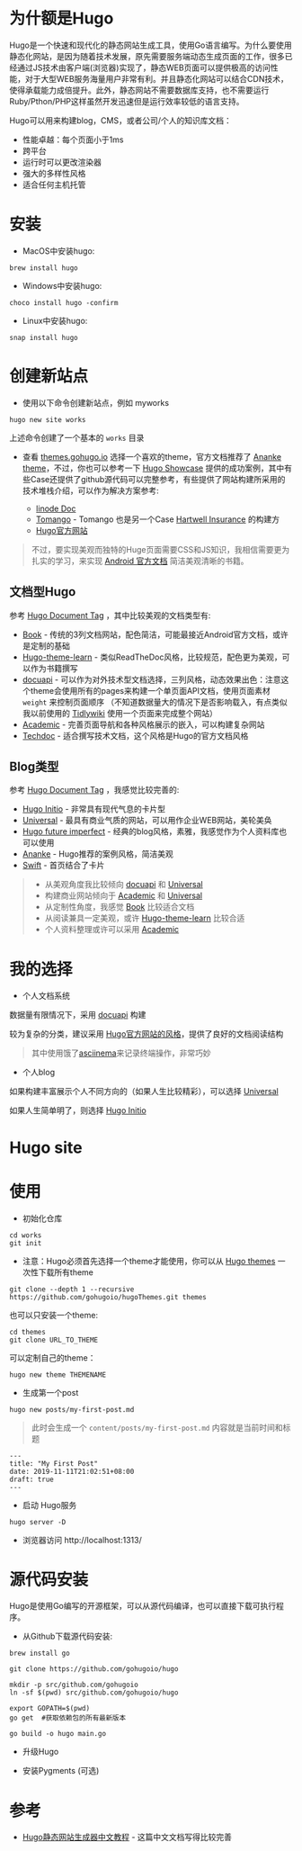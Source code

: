 # 为什额是Hugo

Hugo是一个快速和现代化的静态网站生成工具，使用Go语言编写。为什么要使用静态化网站，是因为随着技术发展，原先需要服务端动态生成页面的工作，很多已经通过JS技术由客户端(浏览器)实现了，静态WEB页面可以提供极高的访问性能，对于大型WEB服务海量用户非常有利。并且静态化网站可以结合CDN技术，使得承载能力成倍提升。此外，静态网站不需要数据库支持，也不需要运行Ruby/Pthon/PHP这样虽然开发迅速但是运行效率较低的语言支持。

Hugo可以用来构建blog，CMS，或者公司/个人的知识库文档：

- 性能卓越：每个页面小于1ms
- 跨平台
- 运行时可以更改渲染器
- 强大的多样性风格
- 适合任何主机托管

# 安装

- MacOS中安装hugo:

```
brew install hugo
```

- Windows中安装hugo:

```
choco install hugo -confirm
```

- Linux中安装hugo:

```
snap install hugo
```

# 创建新站点

- 使用以下命令创建新站点，例如 myworks

```
hugo new site works
```

上述命令创建了一个基本的 `works` 目录

- 查看 [themes.gohugo.io](https://themes.gohugo.io/) 选择一个喜欢的theme，官方文档推荐了 [Ananke theme](https://themes.gohugo.io/gohugo-theme-ananke/)，不过，你也可以参考一下 [Hugo Showcase](https://gohugo.io/showcase/) 提供的成功案例，其中有些Case还提供了github源代码可以完整参考，有些提供了网站构建所采用的技术堆栈介绍，可以作为解决方案参考:

  - [linode Doc](https://github.com/linode/docs)
  - [Tomango](https://github.com/trys/tomango-2018) - Tomango 也是另一个Case [Hartwell Insurance](https://gohugo.io/showcase/hartwell-insurance/) 的构建方
  - [Hugo官方网站](https://github.com/gohugoio/hugoDocs)

> 不过，要实现美观而独特的Huge页面需要CSS和JS知识，我相信需要更为扎实的学习，来实现 [Android 官方文档](https://developer.android.com/docs) 简洁美观清晰的书籍。

## 文档型Hugo

参考 [Hugo Document Tag](https://themes.gohugo.io/tags/documentation/) ，其中比较美观的文档类型有:

- [Book](https://themes.gohugo.io//theme/hugo-book/) - 传统的3列文档网站，配色简洁，可能最接近Android官方文档，或许是定制的基础
- [Hugo-theme-learn](https://themes.gohugo.io/theme/hugo-theme-learn/en) - 类似ReadTheDoc风格，比较规范，配色更为美观，可以作为书籍撰写
- [docuapi](https://themes.gohugo.io/theme/docuapi/#introduction) - 可以作为对外技术型文档选择，三列风格，动态效果出色：注意这个theme会使用所有的pages来构建一个单页面API文档，使用页面素材 `weight` 来控制页面顺序 （不知道数据量大的情况下是否影响载入，有点类似我以前使用的 [Tidlywiki](https://tiddlywiki.com/) 使用一个页面来完成整个网站）
- [Academic](https://themes.gohugo.io/theme/academic/) - 完善页面导航和各种风格展示的嵌入，可以构建复杂网站
- [Techdoc](https://themes.gohugo.io/hugo-theme-techdoc/) - 适合撰写技术文档，这个风格是Hugo的官方文档风格

## Blog类型

参考 [Hugo Document Tag]() ，我感觉比较完善的:

- [Hugo Initio](https://themes.gohugo.io/theme/hugo-initio/) - 非常具有现代气息的卡片型
- [Universal](https://themes.gohugo.io/theme/hugo-universal-theme/) - 最具有商业气质的网站，可以用作企业WEB网站，美轮美奂
- [Hugo future imperfect](https://themes.gohugo.io/theme/future-imperfect/) - 经典的blog风格，素雅，我感觉作为个人资料库也可以使用
- [Ananke](https://themes.gohugo.io/theme/gohugo-theme-ananke/) - Hugo推荐的案例风格，简洁美观
- [Swift](https://themes.gohugo.io/hugo-swift-theme/) - 首页结合了卡片

> * 从美观角度我比较倾向 [docuapi](https://themes.gohugo.io/theme/docuapi/#introduction) 和 [Universal](https://themes.gohugo.io/theme/hugo-universal-theme/)
> * 构建商业网站倾向于 [Academic](https://themes.gohugo.io//theme/academic/) 和 [Universal](https://themes.gohugo.io/theme/hugo-universal-theme/)
> * 从定制性角度，我感觉 [Book](https://themes.gohugo.io//theme/hugo-book/) 比较适合文档
> * 从阅读兼具一定美观，或许 [Hugo-theme-learn](https://themes.gohugo.io/theme/hugo-theme-learn/en) 比较合适
> * 个人资料整理或许可以采用 [Academic](https://themes.gohugo.io//theme/academic/)

# 我的选择

- 个人文档系统

数据量有限情况下，采用 [docuapi](https://themes.gohugo.io/theme/docuapi/#introduction) 构建

较为复杂的分类，建议采用 [Hugo官方网站的风格](https://gohugo.io/showcase/template/)，提供了良好的文档阅读结构

> 其中使用饿了[asciinema](https://asciinema.org/)来记录终端操作，非常巧妙

- 个人blog

如果构建丰富展示个人不同方向的（如果人生比较精彩），可以选择 [Universal](https://themes.gohugo.io/theme/hugo-universal-theme/)

如果人生简单明了，则选择 [Hugo Initio](https://themes.gohugo.io/theme/hugo-initio/) 

# Hugo site

# 使用

- 初始化仓库

```
cd works
git init
```

- 注意：Hugo必须首先选择一个theme才能使用，你可以从 [Hugo themes](https://github.com/gohugoio/hugoThemes) 一次性下载所有theme

```
git clone --depth 1 --recursive https://github.com/gohugoio/hugoThemes.git themes
```

也可以只安装一个theme:

```
cd themes
git clone URL_TO_THEME
```

可以定制自己的theme：

```
hugo new theme THEMENAME
```

- 生成第一个post

```
hugo new posts/my-first-post.md
```

> 此时会生成一个 `content/posts/my-first-post.md` 内容就是当前时间和标题

```
---
title: "My First Post"
date: 2019-11-11T21:02:51+08:00
draft: true
---
```

- 启动 Hugo服务

```
hugo server -D
```

- 浏览器访问 http://localhost:1313/

# 源代码安装

Hugo是使用Go编写的开源框架，可以从源代码编译，也可以直接下载可执行程序。

- 从Github下载源代码安装:

```
brew install go

git clone https://github.com/gohugoio/hugo

mkdir -p src/github.com/gohugoio
ln -sf $(pwd) src/github.com/gohugoio/hugo

export GOPATH=$(pwd)
go get  #获取依赖包的所有最新版本

go build -o hugo main.go
```

- 升级Hugo

- 安装Pygments (可选)

# 参考

- [Hugo静态网站生成器中文教程](http://nanshu.wang/post/2015-01-31/) - 这篇中文文档写得比较完善
